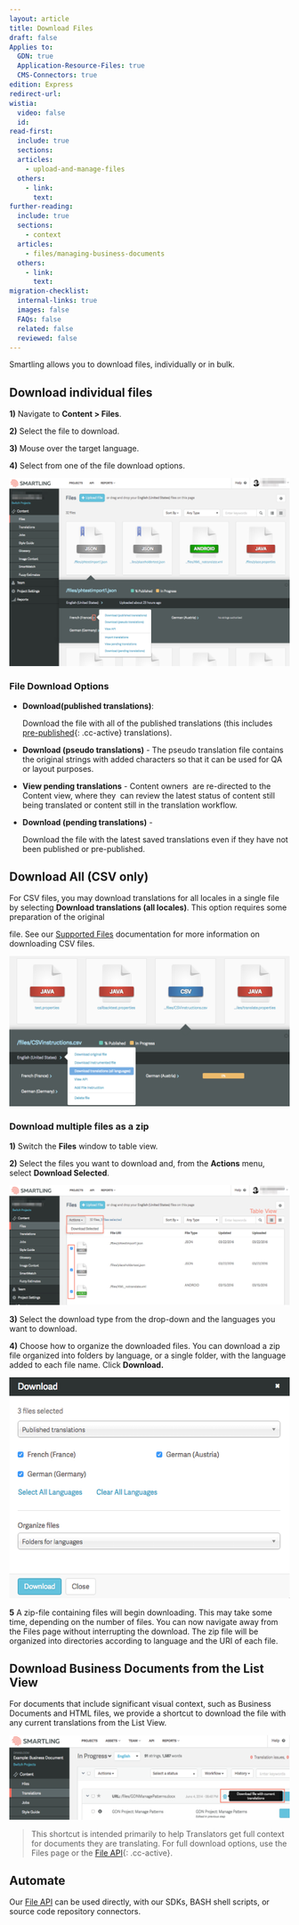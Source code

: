 ```yaml
---
layout: article
title: Download Files
draft: false
Applies to:
  GDN: true
  Application-Resource-Files: true
  CMS-Connectors: true
edition: Express
redirect-url:
wistia:
  video: false
  id:
read-first:
  include: true
  sections:
  articles:
    - upload-and-manage-files
  others:
    - link:
      text:
further-reading:
  include: true
  sections:
    - context
  articles:
    - files/managing-business-documents
  others:
    - link:
      text:
migration-checklist:
  internal-links: true
  images: false
  FAQs: false
  related: false
  reviewed: false
---
```



Smartling allows you to download files, individually or in bulk.

## Download individual files

**1)** Navigate to **Content &gt; Files**.

**2)** Select the file to download.

**3)** Mouse over the target language.

**4)** Select from one of the file download options.

![](/uploads/versions/smartling___manage_files---x----1237-830x---.png)

### File Download Options

* **Download(published translations)**:

  Download the file with all of the published translations (this includes [pre-published](/knowledge-base/articles/manage-content-in-translation-content-owners/#pre-publish){: .cc-active} translations).
* **Download (pseudo translations)** - The pseudo translation file contains the original strings with added characters so that it can be used for QA or layout purposes.
* **View pending translations** - Content owners&nbsp; are re-directed to the Content view, where they&nbsp; can review the latest status of content still being translated or content still in the translation workflow.
* **Download (pending translations)** -

  Download the file with the latest saved translations even if they have not been published or pre-published.


## Download All (CSV only)

For CSV files, you may download translations for all locales in a single file by selecting&nbsp;**Download translations (all locales)**. This option requires some preparation of the original

file. See our [Supported Files](https://docs.smartling.com/display/docs/Supported+File+Types#supportedfiletypes-csv) documentation for more information on downloading CSV files.

![](/uploads/versions/smartling___manage_files-1---x----1012-542x---.png)

### Download multiple files as a zip

**1)**&nbsp;Switch the&nbsp;**Files** window to table view.

**2)** Select the files you want to download and, from the&nbsp;**Actions** menu, select&nbsp;**Download Selected**.

![](/uploads/versions/smartling___manage_files-2---x----1245-532x---.png)

**3)** Select the download type from the drop-down and the languages you want to download.

**4)**&nbsp;Choose how to organize the downloaded files. You can download a zip file organized into folders by language, or a single folder, with the language added to each file name. Click&nbsp;**Download.**

![](/uploads/versions/smartling___manage_files-4---x----574-452x---.png)

**5** A zip-file containing files will begin downloading. This may take some time, depending on the number of files. You can now navigate away from the Files page without interrupting the download. The zip file will be organized into directories according to language and the URI of each file.

## Download Business Documents from the List View

For documents that include significant visual context, such as Business Documents and HTML files, we provide a shortcut to download the file with any current translations from the List View.

![](/uploads/versions/smartling___translations_management---x----1045-314x---.png)

> This shortcut is intended primarily to help Translators get full context for documents they are translating. For full download options, use the Files page or the [File API](https://docs.smartling.com/){: .cc-active}.

## Automate

Our [File API](https://docs.smartling.com/) can be used directly, with our SDKs, BASH shell scripts, or source code repository connectors.